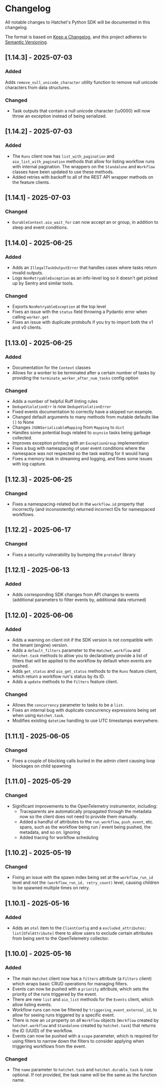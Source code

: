 # Changelog

All notable changes to Hatchet's Python SDK will be documented in this changelog.

The format is based on [Keep a Changelog](https://keepachangelog.com/en/1.0.0/),
and this project adheres to [Semantic Versioning](https://semver.org/spec/v2.0.0.html).

## [1.14.3] - 2025-07-03

### Added

Adds `remove_null_unicode_character` utility function to remove null unicode characters from data structures.

### Changed

- Task outputs that contain a null unicode character (\u0000) will now throw an exception instead of being serialized.

## [1.14.2] - 2025-07-03

### Added

- The `Runs` client now has `list_with_pagination` and `aio_list_with_pagination` methods that allow for listing workflow runs with internal pagination. The wrappers on the `Standalone` and `Workflow` classes have been updated to use these methods.
- Added retries with backoff to all of the REST API wrapper methods on the feature clients.

## [1.14.1] - 2025-07-03

### Changed

- `DurableContext.aio_wait_for` can now accept an or group, in addition to sleep and event conditions.

## [1.14.0] - 2025-06-25

### Added

- Adds an `IllegalTaskOutputError` that handles cases where tasks return invalid outputs.
- Logs `NonRetryableException` as an info-level log so it doesn't get picked up by Sentry and similar tools.

### Changed

- Exports `NonRetryableException` at the top level
- Fixes an issue with the `status` field throwing a Pydantic error when calling `worker.get`
- Fixes an issue with duplicate protobufs if you try to import both the v1 and v0 clients.

## [1.13.0] - 2025-06-25

### Added

- Documentation for the `Context` classes
- Allows for a worker to be terminated after a certain number of tasks by providing the `terminate_worker_after_num_tasks` config option

### Changed

- Adds a number of helpful Ruff linting rules
- `DedupeViolationErr` is now `DedupeViolationError`
- Fixed events documentation to correctly have a skipped run example.
- Changed default arguments to many methods from mutable defaults like `[]` to None
- Changes `JSONSerializableMapping` from `Mapping` to `dict`
- Handles some potential bugs related to `asyncio` tasks being garbage collected.
- Improves exception printing with an `ExceptionGroup` implementation
- Fixes a bug with namespacing of user event conditions where the namespace was not respected so the task waiting for it would hang
- Fixes a memory leak in streaming and logging, and fixes some issues with log capture.

## [1.12.3] - 2025-06-25

### Changed

- Fixes a namespacing-related but in the `workflow.id` property that incorrectly (and inconsistently) returned incorrect IDs for namespaced workflows.

## [1.12.2] - 2025-06-17

### Changed

- Fixes a security vulnerability by bumping the `protobuf` library

## [1.12.1] - 2025-06-13

### Added

- Adds corresponding SDK changes from API changes to events (additional parameters to filter events by, additional data returned)

## [1.12.0] - 2025-06-06

### Added

- Adds a warning on client init if the SDK version is not compatible with the tenant (engine) version.
- Adds a `default_filters` parameter to the `Hatchet.workflow` and `Hatchet.task` methods to allow you to declaratively provide a list of filters that will be applied to the workflow by default when events are pushed.
- Adds `get_status` and `aio_get_status` methods to the `Runs` feature client, which return a workflow run's status by its ID.
- Adds a `update` methods to the `Filters` feature client.

### Changed

- Allows the `concurrency` parameter to tasks to be a `list`.
- Fixes an internal bug with duplicate concurrency expressions being set when using `Hatchet.task`.
- Modifies existing `datetime` handling to use UTC timestamps everywhere.

## [1.11.1] - 2025-06-05

### Changed

- Fixes a couple of blocking calls buried in the admin client causing loop blockages on child spawning

## [1.11.0] - 2025-05-29

### Changed

- Significant improvements to the OpenTelemetry instrumentor, including:
  - Traceparents are automatically propagated through the metadata now so the client does not need to provide them manually.
  - Added a handful of attributes to the `run_workflow`, `push_event`, etc. spans, such as the workflow being run / event being pushed, the metadata, and so on. Ignoring
  - Added tracing for workflow scheduling

## [1.10.2] - 2025-05-19

### Changed

- Fixing an issue with the spawn index being set at the `workflow_run_id` level and not the `(workflow_run_id, retry_count)` level, causing children to be spawned multiple times on retry.

## [1.10.1] - 2025-05-16

### Added

- Adds an `otel` item to the `ClientConfig` and a `excluded_attributes: list[OTelAttribute]` there to allow users to exclude certain attributes from being sent to the OpenTelemetry collector.

## [1.10.0] - 2025-05-16

### Added

- The main `Hatchet` client now has a `filters` attribute (a `Filters` client) which wraps basic CRUD operations for managing filters.
- Events can now be pushed with a `priority` attribute, which sets the priority of the runs triggered by the event.
- There are new `list` and `aio_list` methods for the `Events` client, which allow listing events.
- Workflow runs can now be filtered by `triggering_event_external_id`, to allow for seeing runs triggered by a specific event.
- There is now an `id` property on all `Workflow` objects (`Workflow` created by `hatchet.workflow` and `Standalone` created by `hatchet.task`) that returns the ID (UUID) of the workflow.
- Events can now be pushed with a `scope` parameter, which is required for using filters to narrow down the filters to consider applying when triggering workflows from the event.

### Changed

- The `name` parameter to `hatchet.task` and `hatchet.durable_task` is now optional. If not provided, the task name will be the same as the function name.
